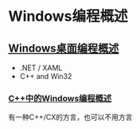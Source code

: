 # Windows编程概述

## [Windows桌面编程概述](https://docs.microsoft.com/zh-cn/windows/desktop/choose-your-technology)

- .NET / XAML
- C++ and Win32

### [C++中的Windows编程概述](https://docs.microsoft.com/zh-cn/cpp/windows/overview-of-windows-programming-in-cpp)

有一种C++/CX的方言，也可以不用方言
